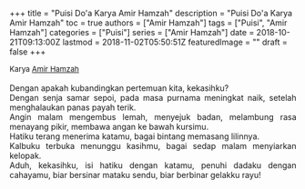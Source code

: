 +++
title = "Puisi Do'a Karya Amir Hamzah"
description = "Puisi Do'a Karya Amir Hamzah"
toc = true
authors = ["Amir Hamzah"]
tags = ["Puisi", "Amir Hamzah"]
categories = ["Puisi"]
series = ["Amir Hamzah"]
date = 2018-10-21T09:13:00Z
lastmod = 2018-11-02T05:50:51Z
featuredImage = ""
draft = false
+++

<div style="text-align: justify;">
<div style="font-size: small;">Karya <a href="/authors/amir-hamzah/" target="_blank">Amir Hamzah</a></div><br />
Dengan apakah kubandingkan pertemuan kita, kekasihku?<br />Dengan senja samar sepoi, pada masa purnama meningkat naik, setelah menghalaukan panas payah terik.<br />Angin malam mengembus lemah, menyejuk badan, melambung rasa menayang pikir, membawa angan ke bawah kursimu.<br />Hatiku terang menerima katamu, bagai bintang memasang lilinnya.<br />Kalbuku terbuka menunggu kasihmu, bagai sedap malam menyiarkan kelopak.<br />Aduh, kekasihku, isi hatiku dengan katamu, penuhi dadaku dengan cahayamu, biar bersinar mataku sendu, biar berbinar gelakku rayu!</div>
